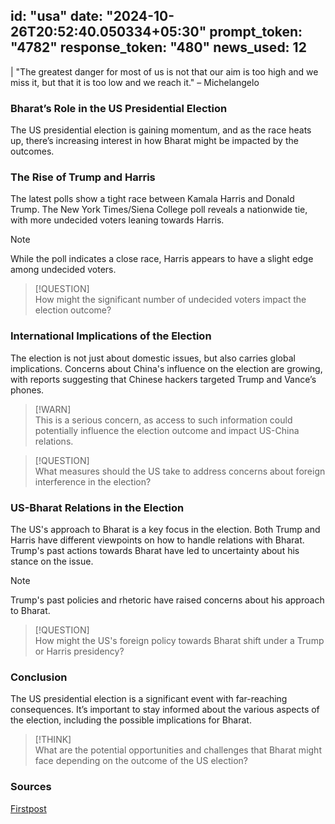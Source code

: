
id: "usa"
date: "2024-10-26T20:52:40.050334+05:30"
prompt_token: "4782"
response_token: "480"
news_used: 12
------
| "The greatest danger for most of us is not that our aim is too high and we miss it, but that it is too low and we reach it." – Michelangelo

### Bharat’s Role in the US Presidential Election

The US presidential election is gaining momentum, and as the race heats up, there’s increasing interest in how Bharat might be impacted by the outcomes.

### The Rise of Trump and Harris

The latest polls show a tight race between Kamala Harris and Donald Trump. The New York Times/Siena College poll reveals a nationwide tie, with more undecided voters leaning towards Harris.

> [!NOTE]  
> While the poll indicates a close race, Harris appears to have a slight edge among undecided voters.

> [!QUESTION]  
> How might the significant number of undecided voters impact the election outcome?

### International Implications of the Election

The election is not just about domestic issues, but also carries global implications. Concerns about China's influence on the election are growing, with reports suggesting that Chinese hackers targeted Trump and Vance’s phones. 

> [!WARN]  
> This is a serious concern, as access to such information could potentially influence the election outcome and impact US-China relations.

> [!QUESTION]  
> What measures should the US take to address concerns about foreign interference in the election?

### US-Bharat Relations in the Election

The US's approach to Bharat is a key focus in the election. Both Trump and Harris have different viewpoints on how to handle relations with Bharat.  Trump's past actions towards Bharat have led to uncertainty about his stance on the issue.

> [!NOTE]  
> Trump's past policies and rhetoric have raised concerns about his approach to Bharat.

> [!QUESTION]  
> How might the US's foreign policy towards Bharat shift under a Trump or Harris presidency?

### Conclusion

The US presidential election is a significant event with far-reaching consequences. It’s important to stay informed about the various aspects of the election, including the possible implications for Bharat. 

> [!THINK]  
> What are the potential opportunities and challenges that Bharat might face depending on the outcome of the US election? 

### Sources

[Firstpost](https://www.firstpost.com/)

